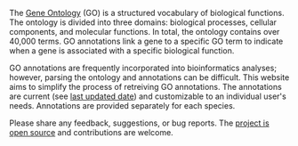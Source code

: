 The [Gene Ontology](http://geneontology.org/) (GO) is a structured vocabulary of biological functions. The ontology is divided into three domains: biological processes, cellular components, and molecular functions. In total, the ontology contains over 40,000 terms. GO annotations link a gene to a specific GO term to indicate when a gene is associated with a specific biological function.

GO annotations are frequently incorporated into bioinformatics analyses; however, parsing the ontology and annotations can be difficult. This website aims to simplify the process of retreiving GO annotations. The annotations are current (see [last updated date](#last-updated)) and customizable to an individual user's needs. Annotations are provided separately for each species.

Please share any feedback, suggestions, or bug reports. The [project is open source](//github.com/dhimmel/gene-ontology) and contributions are welcome.